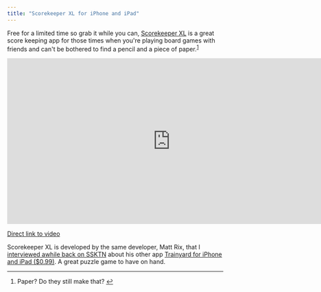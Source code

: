 ```yaml
---
title: "Scorekeeper XL for iPhone and iPad"
---
```

<p>Free for a limited time so grab it while you can, <a href="http://click.linksynergy.com/fs-bin/stat?id=6PFrOqNV4B8&offerid=146261&type=3&subid=0&tmpid=1826&RD_PARM1=http%253A%252F%252Fitunes.apple.com%252Fca%252Fapp%252Fscorekeeper-xl%252Fid463243024%253Fmt%253D8%2526uo%253D4%2526partnerId%253D30" target="itunes_store">Scorekeeper XL</a> is a great score keeping app for those times when you're playing board games with friends and can't be bothered to find a pencil and a piece of paper.<sup id="fnref-20011:1"><a href="#fn-20011:1" rel="footnote">1</a></sup></p>
<p><iframe width="759" height="386" src="http://www.youtube.com/embed/sXqXpwyBI1k" frameborder="0" allowfullscreen></iframe></p>
<p><a href="http://youtu.be/sXqXpwyBI1k">Direct link to video</a></p>
<p>Scorekeeper XL is developed by the same developer, Matt Rix, that I <a href="http://ssktn.com/podcasts/welcometotheinternet/016-welcome-to-the-internet-matt-rix/">interviewed awhile back on SSKTN</a> about his other app <a href="http://click.linksynergy.com/fs-bin/stat?id=6PFrOqNV4B8&offerid=146261&type=3&subid=0&tmpid=1826&RD_PARM1=http%253A%252F%252Fitunes.apple.com%252Fca%252Fapp%252Ftrainyard%252Fid348719156%253Fmt%253D8%2526uo%253D4%2526partnerId%253D30" target="itunes_store">Trainyard for iPhone and iPad ($0.99)</a>. A great puzzle game to have on hand.</p>
<div class="footnotes">
<hr />
<ol>
<li id="fn-20011:1">
Paper? Do they still make that?&#160;<a href="#fnref-20011:1" rev="footnote">&#8617;</a>
</li>
</ol>
</div>
